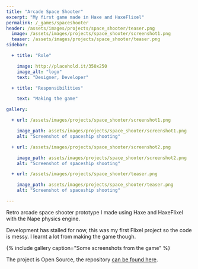```yaml
---
title: "Arcade Space Shooter"
excerpt: "My first game made in Haxe and HaxeFlixel"
permalink: /_games/spaceshooter
header: /assets/images/projects/space_shooter/teaser.png
  image: /assets/images/projects/space_shooter/screenshot1.png
  teaser: /assets/images/projects/space_shooter/teaser.png
sidebar: 

  + title: "Role"

    image: http://placehold.it/350x250
    image_alt: "logo"
    text: "Designer, Developer"

  + title: "Responsibilities"

    text: "Making the game"

gallery:

  + url: /assets/images/projects/space_shooter/screenshot1.png

    image_path: assets/images/projects/space_shooter/screenshot1.png
    alt: "Screenshot of spaceship shooting"

  + url: /assets/images/projects/space_shooter/screenshot2.png

    image_path: assets/images/projects/space_shooter/screenshot2.png
    alt: "Screenshot of spaceship shooting"

  + url: /assets/images/projects/space_shooter/teaser.png

    image_path: assets/images/projects/space_shooter/teaser.png
    alt: "Screenshot of spaceship shooting"

---
```


Retro arcade space shooter prototype I made using Haxe and HaxeFlixel with the Nape physics engine.

Development has stalled for now, this was my first Flixel project so the code is messy. I learnt a lot from making the game though.

{% include gallery caption="Some screenshots from the game" %}

The project is Open Source, the repository [can be found here](https://github.com/Gioele-Bencivenga/FlixelGame).

